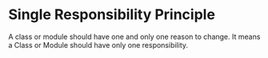 # Single Responsibility Principle

A class or module should have one and only one reason to change. It means a Class or Module should have only one responsibility.
